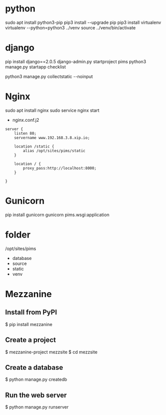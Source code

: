 # python
sudo apt install python3-pip
pip3 install --upgrade pip
pip3 install virtualenv
virtualenv --python=python3 ../venv
source ../venv/bin/activate

# django
pip install django==2.0.5
django-admin.py startproject pims
python3 manage.py startapp checklist

python3 manage.py collectstatic --noinput

# Nginx
sudo apt install nginx
sudo service nginx start

* nginx.conf.j2

```
server {
	listen 80;
	servername www.192.168.3.8.xip.io;
	
	location /static {
		alias /opt/sites/pims/static
	}

	location / {
		proxy_pass:http://localhost:8000;
	}

}

```


# Gunicorn

pip install gunicorn
gunicorn pims.wsgi:application

# folder

/opt/sites/pims
  - database
  - source
  - static
  - venv

# Mezzanine

## Install from PyPI
$ pip install mezzanine

## Create a project
$ mezzanine-project mezzsite
$ cd mezzsite

## Create a database
$ python manage.py createdb

## Run the web server
$ python manage.py runserver



